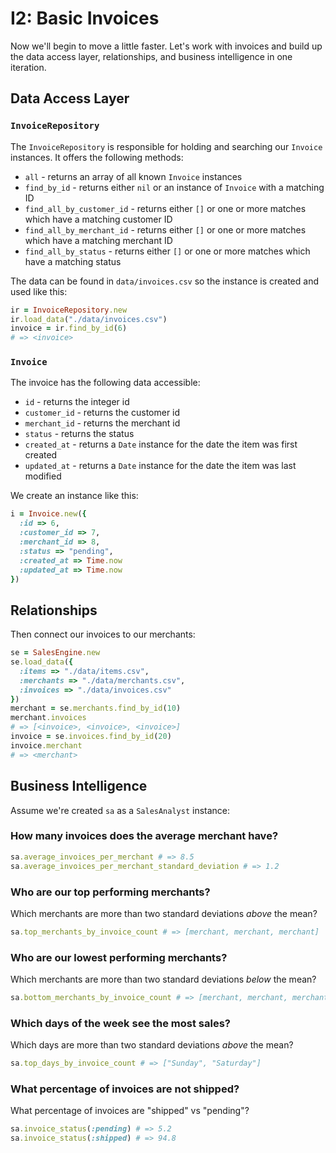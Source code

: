 # I2: Basic Invoices

Now we'll begin to move a little faster. Let's work with invoices and build up the data access layer, relationships, and business intelligence in one iteration.

## Data Access Layer

### `InvoiceRepository`

The `InvoiceRepository` is responsible for holding and searching our `Invoice`
instances. It offers the following methods:

* `all` - returns an array of all known `Invoice` instances
* `find_by_id` - returns either `nil` or an instance of `Invoice` with a matching ID
* `find_all_by_customer_id` - returns either `[]` or one or more matches which have a matching customer ID
* `find_all_by_merchant_id` - returns either `[]` or one or more matches which have a matching merchant ID
* `find_all_by_status` - returns either `[]` or one or more matches which have a matching status

The data can be found in `data/invoices.csv` so the instance is created and used like this:

```ruby
ir = InvoiceRepository.new
ir.load_data("./data/invoices.csv")
invoice = ir.find_by_id(6)
# => <invoice>
```

### `Invoice`

The invoice has the following data accessible:

* `id` - returns the integer id
* `customer_id` - returns the customer id
* `merchant_id` - returns the merchant id
* `status` - returns the status
* `created_at` - returns a `Date` instance for the date the item was first created
* `updated_at` - returns a `Date` instance for the date the item was last modified

We create an instance like this:

```ruby
i = Invoice.new({
  :id => 6,
  :customer_id => 7,
  :merchant_id => 8,
  :status => "pending",
  :created_at => Time.now
  :updated_at => Time.now
})
```

## Relationships

Then connect our invoices to our merchants:

```ruby
se = SalesEngine.new
se.load_data({
  :items => "./data/items.csv",
  :merchants => "./data/merchants.csv",
  :invoices => "./data/invoices.csv"
})
merchant = se.merchants.find_by_id(10)
merchant.invoices
# => [<invoice>, <invoice>, <invoice>]
invoice = se.invoices.find_by_id(20)
invoice.merchant
# => <merchant>
```

## Business Intelligence

Assume we're created `sa` as a `SalesAnalyst` instance:

### How many invoices does the average merchant have?

```ruby
sa.average_invoices_per_merchant # => 8.5
sa.average_invoices_per_merchant_standard_deviation # => 1.2
```

### Who are our top performing merchants?

Which merchants are more than two standard deviations *above* the mean?

```ruby
sa.top_merchants_by_invoice_count # => [merchant, merchant, merchant]
```

### Who are our lowest performing merchants?

Which merchants are more than two standard deviations *below* the mean?

```ruby
sa.bottom_merchants_by_invoice_count # => [merchant, merchant, merchant]
```

### Which days of the week see the most sales?

Which days are more than two standard deviations *above* the mean?

```ruby
sa.top_days_by_invoice_count # => ["Sunday", "Saturday"]
```

### What percentage of invoices are not shipped?

What percentage of invoices are "shipped" vs "pending"?

```ruby
sa.invoice_status(:pending) # => 5.2
sa.invoice_status(:shipped) # => 94.8
```
